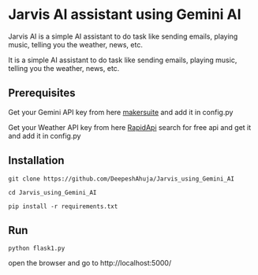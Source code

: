 # Jarvis AI assistant using Gemini AI

Jarvis AI is a simple AI assistant to do task like sending emails, playing music, telling you the weather, news, etc.

It is a simple AI assistant to do task like sending emails, playing music, telling you the weather, news, etc.

## Prerequisites

Get your Gemini API key from here [makersuite](https://makersuite.google.com/app/apikey) and add it in config.py

Get your Weather API key from here [RapidApi](https://rapidapi.com/search/weather) search for free api and get it and add it in config.py

## Installation

`git clone https://github.com/DeepeshAhuja/Jarvis_using_Gemini_AI`

`cd Jarvis_using_Gemini_AI`

`pip install -r requirements.txt`

## Run

`python flask1.py`

open the browser and go to http://localhost:5000/

